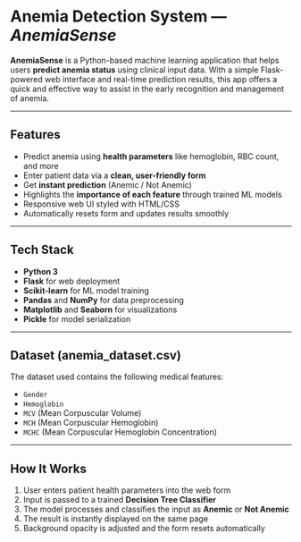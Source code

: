 
# Anemia Detection System — *AnemiaSense*

**AnemiaSense** is a Python-based machine learning application that helps users **predict anemia status** using clinical input data. With a simple Flask-powered web interface and real-time prediction results, this app offers a quick and effective way to assist in the early recognition and management of anemia.

---

## Features

* Predict anemia using **health parameters** like hemoglobin, RBC count, and more
* Enter patient data via a **clean, user-friendly form**
* Get **instant prediction** (Anemic / Not Anemic)
* Highlights the **importance of each feature** through trained ML models
* Responsive web UI styled with HTML/CSS
* Automatically resets form and updates results smoothly

---

## Tech Stack

* **Python 3**
* **Flask** for web deployment
* **Scikit-learn** for ML model training
* **Pandas** and **NumPy** for data preprocessing
* **Matplotlib** and **Seaborn** for visualizations
* **Pickle** for model serialization

---

## Dataset (anemia\_dataset.csv)

The dataset used contains the following medical features:

* `Gender`
* `Hemoglobin`
* `MCV` (Mean Corpuscular Volume)
* `MCH` (Mean Corpuscular Hemoglobin)
* `MCHC` (Mean Corpuscular Hemoglobin Concentration)

---

## How It Works

1. User enters patient health parameters into the web form
2. Input is passed to a trained **Decision Tree Classifier**
3. The model processes and classifies the input as **Anemic** or **Not Anemic**
4. The result is instantly displayed on the same page
5. Background opacity is adjusted and the form resets automatically

